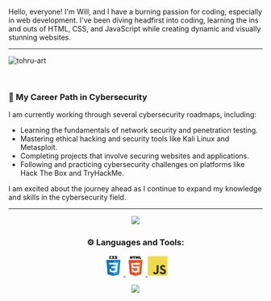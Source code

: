 <p align="left">Hello, everyone! I'm Will, and I have a burning passion for coding, especially in web development. I've been diving headfirst into coding, learning the ins and outs of HTML, CSS, and JavaScript while creating dynamic and visually stunning websites.</p>

<hr>

<p align="left"> <img src="https://komarev.com/ghpvc/?username=tohru-art&label=Profile%20views&color=0e75b6&style=flat" alt="tohru-art" /> </p>

<p align="left"> <a href="https://twitter.com/" target="blank"><img src="https://img.shields.io/twitter/follow/?logo=twitter&style=for-the-badge" alt="" /></a> </p>

<h3 align="left">🚀 My Career Path in Cybersecurity</h3>
<p align="left">
  I am currently working through several cybersecurity roadmaps, including:
</p>
<ul align="left">
  <li>Learning the fundamentals of network security and penetration testing.</li>
  <li>Mastering ethical hacking and security tools like Kali Linux and Metasploit.</li>
  <li>Completing projects that involve securing websites and applications.</li>
  <li>Following and practicing cybersecurity challenges on platforms like Hack The Box and TryHackMe.</li>
</ul>

<p align="left">I am excited about the journey ahead as I continue to expand my knowledge and skills in the cybersecurity field.</p>

<hr>


<p align="center"> <img src="https://i.pinimg.com/originals/9c/18/fd/9c18fdf528054ff9ff7ddfae62ee107a.gif" width="650" height="auto"/> </p>

<h3 align="center"> ⚙ Languages and Tools:</h3>
<p align="center"> 
  <a href="https://www.w3schools.com/css/" target="_blank" rel="noreferrer"> <img src="https://raw.githubusercontent.com/devicons/devicon/master/icons/css3/css3-original-wordmark.svg" alt="css3" width="40" height="40"/> </a> 
  <a href="https://www.w3.org/html/" target="_blank" rel="noreferrer"> <img src="https://raw.githubusercontent.com/devicons/devicon/master/icons/html5/html5-original-wordmark.svg" alt="html5" width="40" height="40"/> </a> 
  <a href="https://developer.mozilla.org/en-US/docs/Web/JavaScript" target="_blank" rel="noreferrer"> <img src="https://raw.githubusercontent.com/devicons/devicon/master/icons/javascript/javascript-original.svg" alt="javascript" width="40" height="40"/> </a> 
</p>

<p align="center">
  <img src="https://github-readme-stats.vercel.app/api?username=tohru-art&show_icons=true&theme=radical" />
</p>
